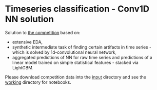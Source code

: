 # Timeseries classification - Conv1D NN solution

Solution to [the competition](https://www.kaggle.com/c/adsc-2018-timeseries-classification) based on:
* extensive EDA,
* synthetic intermediate task of finding certain artifacts in time series - which is solved by 1d-convolutional neural network,
* aggregated predictions of NN for raw time series and predictions of a linear model trained on simple statistical features - stacked via LightGBM.

Please download competition data into the [input](input/) directory and see the [working](working/) directory for notebooks.

